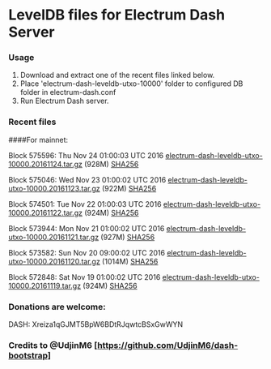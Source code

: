 # LevelDB files for Electrum Dash Server

### Usage

1. Download and extract one of the recent files linked below.
2. Place 'electrum-dash-leveldb-utxo-10000' folder to configured DB folder in electrum-dash.conf
3. Run Electrum Dash server.

### Recent files

####For mainnet:

Block 575596: Thu Nov 24 01:00:03 UTC 2016 [electrum-dash-leveldb-utxo-10000.20161124.tar.gz](https://transfer.sh/QOVel/electrum-dash-leveldb-utxo-10000.20161124.tar.gz) (928M) [SHA256](https://transfer.sh/pnjaW/electrum-dash-leveldb-utxo-10000.20161124.tar.gz.sha256)

Block 575046: Wed Nov 23 01:00:02 UTC 2016 [electrum-dash-leveldb-utxo-10000.20161123.tar.gz](https://transfer.sh/UrdEe/electrum-dash-leveldb-utxo-10000.20161123.tar.gz) (922M) [SHA256](https://transfer.sh/HTSqR/electrum-dash-leveldb-utxo-10000.20161123.tar.gz.sha256)

Block 574501: Tue Nov 22 01:00:03 UTC 2016 [electrum-dash-leveldb-utxo-10000.20161122.tar.gz](https://transfer.sh/13do9N/electrum-dash-leveldb-utxo-10000.20161122.tar.gz) (924M) [SHA256](https://transfer.sh/e1qre/electrum-dash-leveldb-utxo-10000.20161122.tar.gz.sha256)

Block 573944: Mon Nov 21 01:00:02 UTC 2016 [electrum-dash-leveldb-utxo-10000.20161121.tar.gz](https://transfer.sh/EExIT/electrum-dash-leveldb-utxo-10000.20161121.tar.gz) (927M) [SHA256](https://transfer.sh/1LlsU/electrum-dash-leveldb-utxo-10000.20161121.tar.gz.sha256)

Block 573582: Sun Nov 20 09:00:02 UTC 2016 [electrum-dash-leveldb-utxo-10000.20161120.tar.gz](https://transfer.sh/vGvP6/electrum-dash-leveldb-utxo-10000.20161120.tar.gz) (1014M) [SHA256](https://transfer.sh/WK04m/electrum-dash-leveldb-utxo-10000.20161120.tar.gz.sha256)

Block 572848: Sat Nov 19 01:00:02 UTC 2016 [electrum-dash-leveldb-utxo-10000.20161119.tar.gz](https://transfer.sh/9eV3E/electrum-dash-leveldb-utxo-10000.20161119.tar.gz) (924M) [SHA256](https://transfer.sh/RuuEc/electrum-dash-leveldb-utxo-10000.20161119.tar.gz.sha256)

### Donations are welcome:

DASH: Xreiza1qGJMT5BpW6BDtRJqwtcBSxGwWYN

### Credits to @UdjinM6 [https://github.com/UdjinM6/dash-bootstrap]
